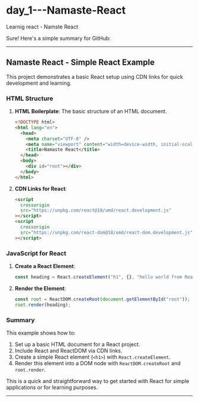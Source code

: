 # day_1---Namaste-React
Learnig react - Namste React

Sure! Here's a simple summary for GitHub:

---

## Namaste React - Simple React Example

This project demonstrates a basic React setup using CDN links for quick development and learning.

### HTML Structure

1. **HTML Boilerplate**: The basic structure of an HTML document.
   ```html
   <!DOCTYPE html>
   <html lang="en">
     <head>
       <meta charset="UTF-8" />
       <meta name="viewport" content="width=device-width, initial-scale=1.0" />
       <title>Namaste React</title>
     </head>
     <body>
       <div id="root"></div>
     </body>
   </html>
   ```

2. **CDN Links for React**:
   ```html
   <script
     crossorigin
     src="https://unpkg.com/react@18/umd/react.development.js"
   ></script>
   <script
     crossorigin
     src="https://unpkg.com/react-dom@18/umd/react-dom.development.js"
   ></script>
   ```

### JavaScript for React

1. **Create a React Element**:
   ```javascript
   const heading = React.createElement("h1", {}, "hello world from React!");
   ```

2. **Render the Element**:
   ```javascript
   const root = ReactDOM.createRoot(document.getElementById("root"));
   root.render(heading);
   ```

### Summary

This example shows how to:

1. Set up a basic HTML document for a React project.
2. Include React and ReactDOM via CDN links.
3. Create a simple React element (`<h1>`) with `React.createElement`.
4. Render this element into a DOM node with `ReactDOM.createRoot` and `root.render`.

This is a quick and straightforward way to get started with React for simple applications or for learning purposes.

---

